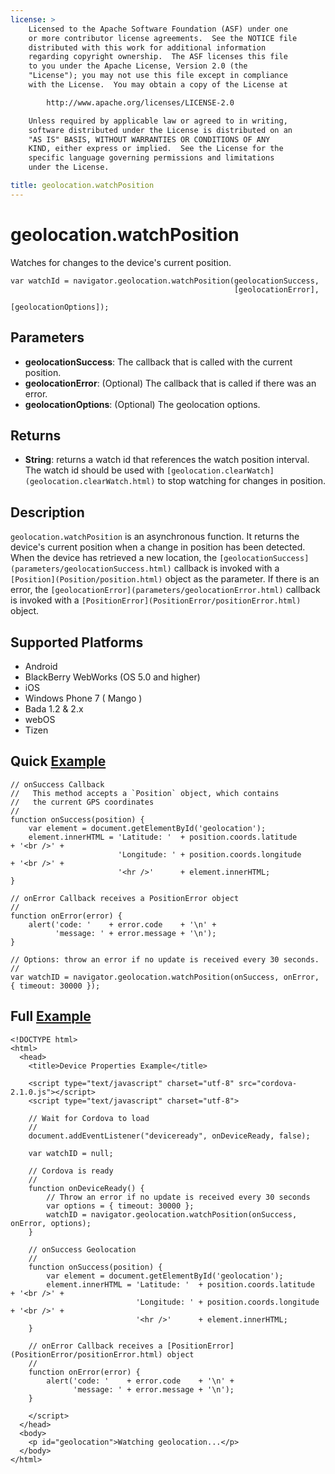 ```yaml
---
license: >
    Licensed to the Apache Software Foundation (ASF) under one
    or more contributor license agreements.  See the NOTICE file
    distributed with this work for additional information
    regarding copyright ownership.  The ASF licenses this file
    to you under the Apache License, Version 2.0 (the
    "License"); you may not use this file except in compliance
    with the License.  You may obtain a copy of the License at

        http://www.apache.org/licenses/LICENSE-2.0

    Unless required by applicable law or agreed to in writing,
    software distributed under the License is distributed on an
    "AS IS" BASIS, WITHOUT WARRANTIES OR CONDITIONS OF ANY
    KIND, either express or implied.  See the License for the
    specific language governing permissions and limitations
    under the License.

title: geolocation.watchPosition
---
```


geolocation.watchPosition
=========================

Watches for changes to the device's current position.

    var watchId = navigator.geolocation.watchPosition(geolocationSuccess,
                                                      [geolocationError],
                                                      [geolocationOptions]);

Parameters
----------

- __geolocationSuccess__: The callback that is called with the current position.
- __geolocationError__: (Optional) The callback that is called if there was an error.
- __geolocationOptions__: (Optional) The geolocation options.

Returns
-------

- __String__: returns a watch id that references the watch position interval. The watch id should be used with `[geolocation.clearWatch](geolocation.clearWatch.html)` to stop watching for changes in position.

Description
-----------

`geolocation.watchPosition` is an asynchronous function. It returns the device's current position when a change in position has been detected.  When the device has retrieved a new location, the `[geolocationSuccess](parameters/geolocationSuccess.html)` callback is invoked with a `[Position](Position/position.html)` object as the parameter.  If there is an error, the `[geolocationError](parameters/geolocationError.html)` callback is invoked with a `[PositionError](PositionError/positionError.html)` object.

Supported Platforms
-------------------

- Android
- BlackBerry WebWorks (OS 5.0 and higher)
- iOS
- Windows Phone 7 ( Mango )
- Bada 1.2 & 2.x
- webOS
- Tizen

Quick [Example](../storage/storage.opendatabase.html)
-------------

    // onSuccess Callback
    //   This method accepts a `Position` object, which contains
    //   the current GPS coordinates
    //
    function onSuccess(position) {
        var element = document.getElementById('geolocation');
        element.innerHTML = 'Latitude: '  + position.coords.latitude      + '<br />' +
                            'Longitude: ' + position.coords.longitude     + '<br />' +
                            '<hr />'      + element.innerHTML;
    }

    // onError Callback receives a PositionError object
    //
    function onError(error) {
        alert('code: '    + error.code    + '\n' +
              'message: ' + error.message + '\n');
    }

    // Options: throw an error if no update is received every 30 seconds.
    //
    var watchID = navigator.geolocation.watchPosition(onSuccess, onError, { timeout: 30000 });
    

Full [Example](../storage/storage.opendatabase.html)
------------

    <!DOCTYPE html>
    <html>
      <head>
        <title>Device Properties Example</title>

        <script type="text/javascript" charset="utf-8" src="cordova-2.1.0.js"></script>
        <script type="text/javascript" charset="utf-8">

        // Wait for Cordova to load
        //
        document.addEventListener("deviceready", onDeviceReady, false);

        var watchID = null;

        // Cordova is ready
        //
        function onDeviceReady() {
            // Throw an error if no update is received every 30 seconds
            var options = { timeout: 30000 };
            watchID = navigator.geolocation.watchPosition(onSuccess, onError, options);
        }
    
        // onSuccess Geolocation
        //
        function onSuccess(position) {
            var element = document.getElementById('geolocation');
            element.innerHTML = 'Latitude: '  + position.coords.latitude      + '<br />' +
                                'Longitude: ' + position.coords.longitude     + '<br />' +
                                '<hr />'      + element.innerHTML;
        }
    
	    // onError Callback receives a [PositionError](PositionError/positionError.html) object
	    //
	    function onError(error) {
	        alert('code: '    + error.code    + '\n' +
	              'message: ' + error.message + '\n');
	    }

        </script>
      </head>
      <body>
        <p id="geolocation">Watching geolocation...</p>
      </body>
    </html>
